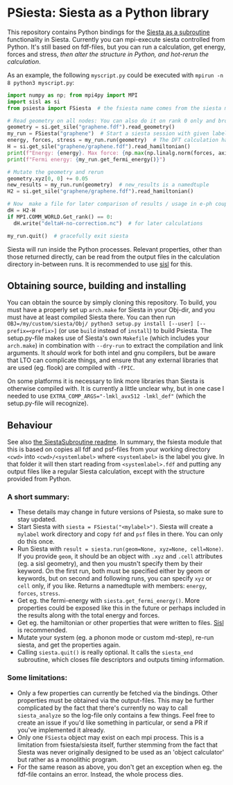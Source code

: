 # PSiesta: Siesta as a Python library

This repository contains Python bindings for the [Siesta as a subroutine](https://bazaar.launchpad.net/~siesta-maint/siesta/trunk/files/head:/Util/SiestaSubroutine/) functionality in Siesta.
Currently you can mpi-execute siesta controlled from Python.
It's still based on fdf-files, but you can run a calculation, get energy, forces and stress, *then alter the structure in Python, and hot-rerun the calculation*.

As an example, the following `myscript.py` could be executed with `mpirun -n 8 python3 myscript.py`:

```python
import numpy as np; from mpi4py import MPI
import sisl as si
from psiesta import FSiesta  # the fsiesta name comes from the siesta module that its built on

# Read geometry on all nodes: You can also do it on rank 0 only and broadcast with mpi4py
geometry = si.get_sile("graphene.fdf").read_geometry()
my_run = FSiesta("graphene")  # Start a siesta session with given label.fdf. Uses comm_world by default
energy, forces, stress = my_run.run(geometry)  # The DFT calculation happens here
H = si.get_sile("graphene/graphene.fdf").read_hamiltonian()
print(f"Energy: {energy}. Max force: {np.max(np.linalg.norm(forces, axis=1))}")
print(f"Fermi energy: {my_run.get_fermi_energy()}")

# Mutate the geometry and rerun
geometry.xyz[0, 0] += 0.05
new_results = my_run.run(geometry)  # new_results is a namedtuple
H2 = si.get_sile("graphene/graphene.fdf").read_hamiltonian()

# Now  make a file for later comparison of results / usage in e-ph coupling calculation?
dH = H2-H
if MPI.COMM_WORLD.Get_rank() == 0:
  dH.write("deltaH-no-correction.nc")  # for later calculations

my_run.quit()  # gracefully exit siesta
```

Siesta will run inside the Python processes.
Relevant properties, other than those returned directly, can be read from the output files in the calculation directory in-between runs.
It is recommended to use [sisl](https://github.com/zerothi/sisl) for this.


## Obtaining source, building and installing
You can obtain the source by simply cloning this repository.
To build, you must have a properly set up `arch.make` for Siesta in your Obj-dir, and you must have at least compiled Siesta there.
You can then run `OBJ=/my/custom/siesta/Obj/ python3 setup.py install [--user] [--prefix=<prefix>]` (or use `build` instead of `install`) to build Psiesta.
The setup.py-file makes use of Siesta's own `Makefile` (which includes your `arch.make`) in combination with `--dry-run` to extract the compilation and link arguments.
It *should* work for both intel and gnu compilers, but be aware that LTO can complicate things, and ensure that any external libraries that are used (eg. flook) are compiled with `-fPIC`.

On some platforms it is necessary to link more libraries than Siesta is otherwise compiled with. It is currently a little unclear why, but in one case I needed to use `EXTRA_COMP_ARGS="-lmkl_avx512 -lmkl_def"` (which the setup.py-file will recognize).

## Behaviour
See also [the SiestaSubroutine readme](https://bazaar.launchpad.net/~siesta-maint/siesta/trunk/view/head:/Util/SiestaSubroutine/README).
In summary, the fsiesta module that this is based on copies all fdf and psf-files from your working directory `<cwd>` into `<cwd>/<systemlabel>` where `<systemlabel>` is the label you give.
In that folder it will then start reading from `<systemlabel>.fdf` and putting any output files like a regular Siesta calculation, except with the structure provided from Python.

### A short summary:

* These details may change in future versions of Psiesta, so make sure to stay updated.
* Start Siesta with `siesta = FSiesta("<mylabel>")`. Siesta will create a `mylabel` work directory and copy `fdf` and `psf` files in there. You can only do this once.
* Run Siesta with `result = siesta.run(geom=None, xyz=None, cell=None)`. If you provide `geom`, it should be an object with `.xyz` and `.cell` attributes (eg. a sisl geometry), and then you mustn't specify them by their keyword. On the first run, both must be specified either by geom or keywords, but on second and following runs, you can specify `xyz` or `cell` only, if you like. Returns a namedtuple with members: `energy`, `forces`, `stress`.
* Get eg. the fermi-energy with `siesta.get_fermi_energy()`. More properties could be exposed like this in the future or perhaps included in the results along with the total energy and forces.
* Get eg. the hamiltonian or other properties that were written to files. [Sisl](https://github.com/zerothi/sisl) is recommended.
* Mutate your system (eg. a phonon mode or custom md-step), re-run siesta, and get the properties again.
* Calling `siesta.quit()` is really optional. It calls the `siesta_end` subroutine, which closes file descriptors and outputs timing information.

### Some limitations:

* Only a few properties can currently be fetched via the bindings. Other properties must be obtained via the output-files. This may be further complicated by the fact that there's currently no way to call `siesta_analyze` so the log-file only contains a few things. Feel free to create an issue if you'd like something in particular, or send a PR if you've implemented it already.
* Only one `FSiesta` object may exist on each mpi process. This is a limitation from fsiesta/siesta itself, further stemming from the fact that Siesta was never originally designed to be used as an 'object calculator' but rather as a monolithic program.
* For the same reason as above, you don't get an exception when eg. the fdf-file contains an error. Instead, the whole process dies.
